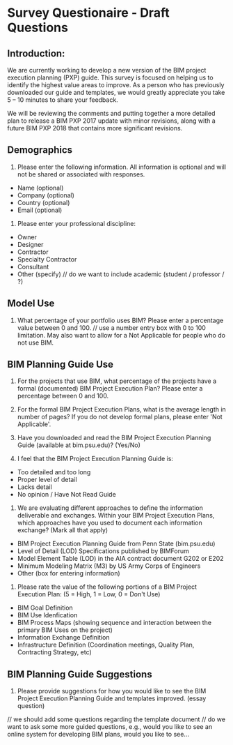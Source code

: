 # Survey Questionaire - Draft Questions

## Introduction:
We are currently working to develop a new version of the BIM project execution planning (PXP) guide. This survey is focused on helping us to identify the highest value areas to improve. As a person who has previously downloaded our guide and templates, we would greatly appreciate you take 5 – 10 minutes to share your feedback.

We will be reviewing the comments and putting together a more detailed plan to release a BIM PXP 2017 update with minor revisions, along with a future BIM PXP 2018 that contains more significant revisions.

## Demographics
1. Please enter the following information. All information is optional and will not be shared or associated with responses.
- Name (optional)
- Company (optional)
- Country (optional)
- Email (optional)

1. Please enter your professional discipline:
- Owner
- Designer
- Contractor
- Specialty Contractor
- Consultant
- Other (specify)
// do we want to include academic (student / professor / ?)

## Model Use
1. What percentage of your portfolio uses BIM? Please enter a percentage value between 0 and 100.
// use a number entry box with 0 to 100 limitation.  May also want to allow for a Not Applicable for people who do not use BIM.

## BIM Planning Guide Use
1. For the projects that use BIM, what percentage of the projects have a formal (documented) BIM Project Execution Plan?
Please enter a percentage between 0 and 100.

1. For the formal BIM Project Execution Plans, what is the average length in number of pages? 
If you do not develop formal plans, please enter 'Not Applicable'.  

1. Have you downloaded and read the BIM Project Execution Planning Guide (available at bim.psu.edu)? (Yes/No)

1. I feel that the BIM Project Execution Planning Guide is: 
- Too detailed and too long 
- Proper level of detail 
- Lacks detail 
- No opinion / Have Not Read Guide

1. We are evaluating different approaches to define the information deliverable and exchanges. Within your BIM Project Execution Plans, which approaches have you used to document each information exchange? (Mark all that apply)
- BIM Project Execution Planning Guide from Penn State (bim.psu.edu)
- Level of Detail (LOD) Specifications published by BIMForum
- Model Element Table (LOD) in the AIA contract document G202 or E202
- Minimum Modeling Matrix (M3) by US Army Corps of Engineers
- Other (box for entering information)

1. Please rate the value of the following portions of a BIM Project Execution Plan:  (5 = High, 1 = Low, 0 = Don't Use)
- BIM Goal Definition
- BIM Use Idenfication
- BIM Process Maps 
   (showing sequence and interaction between the primary BIM Uses on the project)
- Information Exchange Definition
- Infrastructure Definition
   (Coordination meetings, Quality Plan, Contracting Strategy, etc)

## BIM Planning Guide Suggestions

1. Please provide suggestions for how you would like to see the BIM Project Execution Planning Guide and templates improved. (essay question)

// we should add some questions regarding the template document
// do we want to ask some more guided questions, e.g., would you like to see an online system for developing BIM plans, would you like to see...
